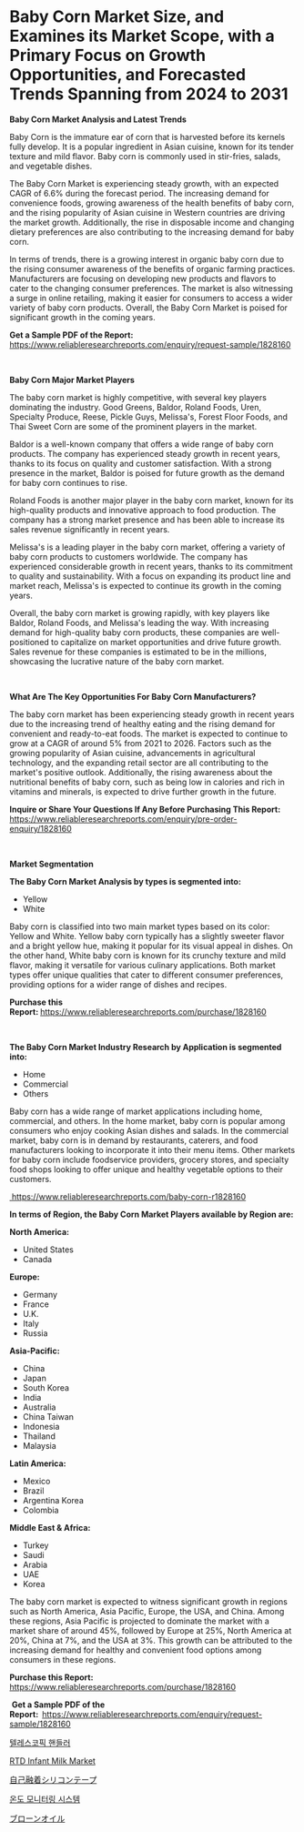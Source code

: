 <p><h1>Baby Corn Market Size, and Examines its Market Scope, with a Primary Focus on Growth Opportunities, and Forecasted Trends Spanning from 2024 to 2031</h1></p><p><strong>Baby Corn Market Analysis and Latest Trends</strong></p>
<p><p>Baby Corn is the immature ear of corn that is harvested before its kernels fully develop. It is a popular ingredient in Asian cuisine, known for its tender texture and mild flavor. Baby corn is commonly used in stir-fries, salads, and vegetable dishes.</p><p>The Baby Corn Market is experiencing steady growth, with an expected CAGR of 6.6% during the forecast period. The increasing demand for convenience foods, growing awareness of the health benefits of baby corn, and the rising popularity of Asian cuisine in Western countries are driving the market growth. Additionally, the rise in disposable income and changing dietary preferences are also contributing to the increasing demand for baby corn.</p><p>In terms of trends, there is a growing interest in organic baby corn due to the rising consumer awareness of the benefits of organic farming practices. Manufacturers are focusing on developing new products and flavors to cater to the changing consumer preferences. The market is also witnessing a surge in online retailing, making it easier for consumers to access a wider variety of baby corn products. Overall, the Baby Corn Market is poised for significant growth in the coming years.</p></p>
<p><strong>Get a Sample PDF of the Report:&nbsp;</strong> <a href="https://www.reliableresearchreports.com/enquiry/request-sample/1828160">https://www.reliableresearchreports.com/enquiry/request-sample/1828160</a></p>
<p>&nbsp;</p>
<p><strong>Baby Corn Major Market Players</strong></p>
<p><p>The baby corn market is highly competitive, with several key players dominating the industry. Good Greens, Baldor, Roland Foods, Uren, Specialty Produce, Reese, Pickle Guys, Melissa's, Forest Floor Foods, and Thai Sweet Corn are some of the prominent players in the market.</p><p>Baldor is a well-known company that offers a wide range of baby corn products. The company has experienced steady growth in recent years, thanks to its focus on quality and customer satisfaction. With a strong presence in the market, Baldor is poised for future growth as the demand for baby corn continues to rise.</p><p>Roland Foods is another major player in the baby corn market, known for its high-quality products and innovative approach to food production. The company has a strong market presence and has been able to increase its sales revenue significantly in recent years.</p><p>Melissa's is a leading player in the baby corn market, offering a variety of baby corn products to customers worldwide. The company has experienced considerable growth in recent years, thanks to its commitment to quality and sustainability. With a focus on expanding its product line and market reach, Melissa's is expected to continue its growth in the coming years.</p><p>Overall, the baby corn market is growing rapidly, with key players like Baldor, Roland Foods, and Melissa's leading the way. With increasing demand for high-quality baby corn products, these companies are well-positioned to capitalize on market opportunities and drive future growth. Sales revenue for these companies is estimated to be in the millions, showcasing the lucrative nature of the baby corn market.</p></p>
<p>&nbsp;</p>
<p><strong>What Are The Key Opportunities For Baby Corn Manufacturers?</strong></p>
<p><p>The baby corn market has been experiencing steady growth in recent years due to the increasing trend of healthy eating and the rising demand for convenient and ready-to-eat foods. The market is expected to continue to grow at a CAGR of around 5% from 2021 to 2026. Factors such as the growing popularity of Asian cuisine, advancements in agricultural technology, and the expanding retail sector are all contributing to the market's positive outlook. Additionally, the rising awareness about the nutritional benefits of baby corn, such as being low in calories and rich in vitamins and minerals, is expected to drive further growth in the future.</p></p>
<p><strong>Inquire or Share Your Questions If Any Before Purchasing This Report:</strong> <a href="https://www.reliableresearchreports.com/enquiry/pre-order-enquiry/1828160">https://www.reliableresearchreports.com/enquiry/pre-order-enquiry/1828160</a></p>
<p>&nbsp;</p>
<p><strong>Market Segmentation</strong></p>
<p><strong>The Baby Corn Market Analysis by types is segmented into:</strong></p>
<p><ul><li>Yellow</li><li>White</li></ul></p>
<p><p>Baby corn is classified into two main market types based on its color: Yellow and White. Yellow baby corn typically has a slightly sweeter flavor and a bright yellow hue, making it popular for its visual appeal in dishes. On the other hand, White baby corn is known for its crunchy texture and mild flavor, making it versatile for various culinary applications. Both market types offer unique qualities that cater to different consumer preferences, providing options for a wider range of dishes and recipes.</p></p>
<p><strong>Purchase this Report:&nbsp;</strong><a href="https://www.reliableresearchreports.com/purchase/1828160">https://www.reliableresearchreports.com/purchase/1828160</a></p>
<p>&nbsp;</p>
<p><strong>The Baby Corn Market Industry Research by Application is segmented into:</strong></p>
<p><ul><li>Home</li><li>Commercial</li><li>Others</li></ul></p>
<p><p>Baby corn has a wide range of market applications including home, commercial, and others. In the home market, baby corn is popular among consumers who enjoy cooking Asian dishes and salads. In the commercial market, baby corn is in demand by restaurants, caterers, and food manufacturers looking to incorporate it into their menu items. Other markets for baby corn include foodservice providers, grocery stores, and specialty food shops looking to offer unique and healthy vegetable options to their customers.</p></p>
<p><a href="https://www.reliableresearchreports.com/baby-corn-r1828160">&nbsp;https://www.reliableresearchreports.com/baby-corn-r1828160</a></p>
<p><strong>In terms of Region, the Baby Corn Market Players available by Region are:</strong></p>
<p>
    <p> <strong> North America: </strong>
        <ul>
            <li>United States</li>
            <li>Canada</li>
        </ul>
        </p> 
    <p> <strong> Europe: </strong>
        <ul>
            <li>Germany</li>
            <li>France</li>
            <li>U.K.</li>
            <li>Italy</li>
            <li>Russia</li>
        </ul>
        </p> 
    <p> <strong> Asia-Pacific: </strong>
        <ul>
            <li>China</li>
            <li>Japan</li>
            <li>South Korea</li>
            <li>India</li>
            <li>Australia</li>
            <li>China Taiwan</li>
            <li>Indonesia</li>
            <li>Thailand</li>
            <li>Malaysia</li>
        </ul>
        </p> 
    <p> <strong> Latin America: </strong>
        <ul>
            <li>Mexico</li>
            <li>Brazil</li>
            <li>Argentina Korea</li>
            <li>Colombia</li>
        </ul>
        </p> 
    <p> <strong> Middle East & Africa: </strong>
        <ul>
            <li>Turkey</li>
            <li>Saudi</li>
            <li>Arabia</li>
            <li>UAE</li>
            <li>Korea</li>
        </ul>
    </p>
    </p>
<p><p>The baby corn market is expected to witness significant growth in regions such as North America, Asia Pacific, Europe, the USA, and China. Among these regions, Asia Pacific is projected to dominate the market with a market share of around 45%, followed by Europe at 25%, North America at 20%, China at 7%, and the USA at 3%. This growth can be attributed to the increasing demand for healthy and convenient food options among consumers in these regions.</p></p>
<p><strong>Purchase this Report: </strong><a href="https://www.reliableresearchreports.com/purchase/1828160">https://www.reliableresearchreports.com/purchase/1828160</a></p>
<p>&nbsp;<strong>Get a Sample PDF of the Report:&nbsp;&nbsp;</strong><a href="https://www.reliableresearchreports.com/enquiry/request-sample/1828160">https://www.reliableresearchreports.com/enquiry/request-sample/1828160</a></p>
<p><strong></strong></p>
<p><p><a href="https://github.com/hxzi07639916/Market-Research-Report-List-1/blob/main/451058618147.md">텔레스코픽 핸들러</a></p><p><a href="https://github.com/guneycigdem35/Market-Research-Report-List-2/blob/main/rtd-infant-milk-market.md">RTD Infant Milk Market</a></p><p><a href="https://github.com/ihabdkwlxs948/Market-Research-Report-List-1/blob/main/988441719724.md">自己融着シリコンテープ</a></p><p><a href="https://github.com/Hubertstyenger6685/Market-Research-Report-List-1/blob/main/163937018148.md">온도 모니터링 시스템</a></p><p><a href="https://github.com/dadanedu33/Market-Research-Report-List-1/blob/main/691891919725.md">ブローンオイル</a></p></p>